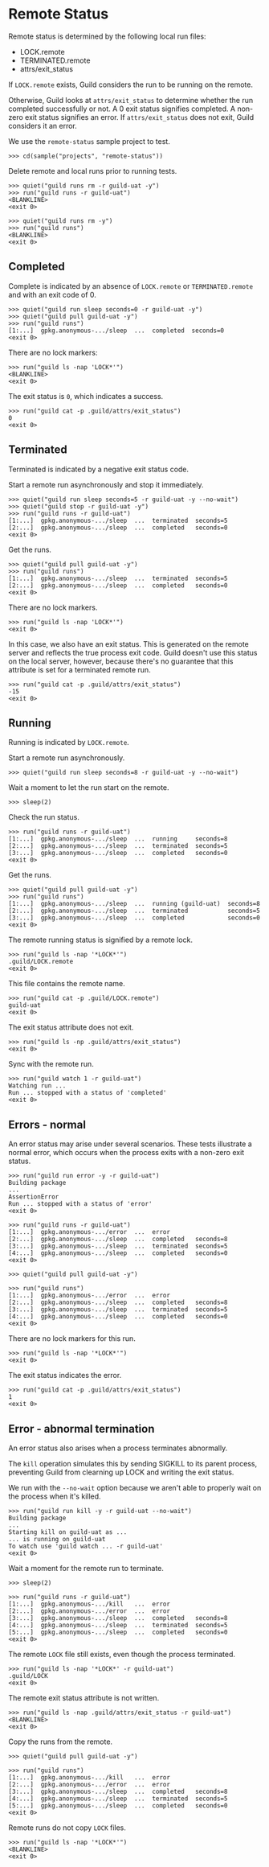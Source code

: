 # Remote Status

Remote status is determined by the following local run files:

- LOCK.remote
- TERMINATED.remote
- attrs/exit_status

If `LOCK.remote` exists, Guild considers the run to be running on the
remote.

Otherwise, Guild looks at `attrs/exit_status` to determine whether the
run completed successfully or not. A 0 exit status signifies
completed. A non-zero exit status signifies an error. If
`attrs/exit_status` does not exit, Guild considers it an error.

We use the `remote-status` sample project to test.

    >>> cd(sample("projects", "remote-status"))

Delete remote and local runs prior to running tests.

    >>> quiet("guild runs rm -r guild-uat -y")
    >>> run("guild runs -r guild-uat")
    <BLANKLINE>
    <exit 0>

    >>> quiet("guild runs rm -y")
    >>> run("guild runs")
    <BLANKLINE>
    <exit 0>

## Completed

Complete is indicated by an absence of `LOCK.remote` or
`TERMINATED.remote` and with an exit code of 0.

    >>> quiet("guild run sleep seconds=0 -r guild-uat -y")
    >>> quiet("guild pull guild-uat -y")
    >>> run("guild runs")
    [1:...]  gpkg.anonymous-.../sleep  ...  completed  seconds=0
    <exit 0>

There are no lock markers:

    >>> run("guild ls -nap 'LOCK*'")
    <BLANKLINE>
    <exit 0>

The exit status is `0`, which indicates a success.

    >>> run("guild cat -p .guild/attrs/exit_status")
    0
    <exit 0>

## Terminated

Terminated is indicated by a negative exit status code.

Start a remote run asynchronously and stop it immediately.

    >>> quiet("guild run sleep seconds=5 -r guild-uat -y --no-wait")
    >>> quiet("guild stop -r guild-uat -y")
    >>> run("guild runs -r guild-uat")
    [1:...]  gpkg.anonymous-.../sleep  ...  terminated  seconds=5
    [2:...]  gpkg.anonymous-.../sleep  ...  completed   seconds=0
    <exit 0>

Get the runs.

    >>> quiet("guild pull guild-uat -y")
    >>> run("guild runs")
    [1:...]  gpkg.anonymous-.../sleep  ...  terminated  seconds=5
    [2:...]  gpkg.anonymous-.../sleep  ...  completed   seconds=0
    <exit 0>

There are no lock markers.

    >>> run("guild ls -nap 'LOCK*'")
    <exit 0>

In this case, we also have an exit status. This is generated on the
remote server and reflects the true process exit code. Guild doesn't
use this status on the local server, however, because there's no
guarantee that this attribute is set for a terminated remote run.

    >>> run("guild cat -p .guild/attrs/exit_status")
    -15
    <exit 0>

## Running

Running is indicated by `LOCK.remote`.

Start a remote run asynchronously.

    >>> quiet("guild run sleep seconds=8 -r guild-uat -y --no-wait")

Wait a moment to let the run start on the remote.

    >>> sleep(2)

Check the run status.

    >>> run("guild runs -r guild-uat")
    [1:...]  gpkg.anonymous-.../sleep  ...  running     seconds=8
    [2:...]  gpkg.anonymous-.../sleep  ...  terminated  seconds=5
    [3:...]  gpkg.anonymous-.../sleep  ...  completed   seconds=0
    <exit 0>

Get the runs.

    >>> quiet("guild pull guild-uat -y")
    >>> run("guild runs")
    [1:...]  gpkg.anonymous-.../sleep  ...  running (guild-uat)  seconds=8
    [2:...]  gpkg.anonymous-.../sleep  ...  terminated           seconds=5
    [3:...]  gpkg.anonymous-.../sleep  ...  completed            seconds=0
    <exit 0>

The remote running status is signified by a remote lock.

    >>> run("guild ls -nap '*LOCK*'")
    .guild/LOCK.remote
    <exit 0>

This file contains the remote name.

    >>> run("guild cat -p .guild/LOCK.remote")
    guild-uat
    <exit 0>

The exit status attribute does not exit.

    >>> run("guild ls -np .guild/attrs/exit_status")
    <exit 0>

Sync with the remote run.

    >>> run("guild watch 1 -r guild-uat")
    Watching run ...
    Run ... stopped with a status of 'completed'
    <exit 0>

## Errors - normal

An error status may arise under several scenarios. These tests
illustrate a normal error, which occurs when the process exits with a
non-zero exit status.

    >>> run("guild run error -y -r guild-uat")
    Building package
    ...
    AssertionError
    Run ... stopped with a status of 'error'
    <exit 0>

    >>> run("guild runs -r guild-uat")
    [1:...]  gpkg.anonymous-.../error  ...  error
    [2:...]  gpkg.anonymous-.../sleep  ...  completed   seconds=8
    [3:...]  gpkg.anonymous-.../sleep  ...  terminated  seconds=5
    [4:...]  gpkg.anonymous-.../sleep  ...  completed   seconds=0
    <exit 0>

    >>> quiet("guild pull guild-uat -y")

    >>> run("guild runs")
    [1:...]  gpkg.anonymous-.../error  ...  error
    [2:...]  gpkg.anonymous-.../sleep  ...  completed   seconds=8
    [3:...]  gpkg.anonymous-.../sleep  ...  terminated  seconds=5
    [4:...]  gpkg.anonymous-.../sleep  ...  completed   seconds=0
    <exit 0>

There are no lock markers for this run.

    >>> run("guild ls -nap '*LOCK*'")
    <exit 0>

The exit status indicates the error.

    >>> run("guild cat -p .guild/attrs/exit_status")
    1
    <exit 0>

## Error - abnormal termination

An error status also arises when a process terminates abnormally.

The `kill` operation simulates this by sending SIGKILL to its parent
process, preventing Guild from clearning up LOCK and writing the exit
status.

We run with the `--no-wait` option because we aren't able to properly
wait on the process when it's killed.

    >>> run("guild run kill -y -r guild-uat --no-wait")
    Building package
    ...
    Starting kill on guild-uat as ...
    ... is running on guild-uat
    To watch use 'guild watch ... -r guild-uat'
    <exit 0>

Wait a moment for the remote run to terminate.

    >>> sleep(2)

    >>> run("guild runs -r guild-uat")
    [1:...]  gpkg.anonymous-.../kill   ...  error
    [2:...]  gpkg.anonymous-.../error  ...  error
    [3:...]  gpkg.anonymous-.../sleep  ...  completed   seconds=8
    [4:...]  gpkg.anonymous-.../sleep  ...  terminated  seconds=5
    [5:...]  gpkg.anonymous-.../sleep  ...  completed   seconds=0
    <exit 0>

The remote `LOCK` file still exists, even though the process terminated.

    >>> run("guild ls -nap '*LOCK*' -r guild-uat")
    .guild/LOCK
    <exit 0>

The remote exit status attribute is not written.

    >>> run("guild ls -nap .guild/attrs/exit_status -r guild-uat")
    <BLANKLINE>
    <exit 0>

Copy the runs from the remote.

    >>> quiet("guild pull guild-uat -y")

    >>> run("guild runs")
    [1:...]  gpkg.anonymous-.../kill   ...  error
    [2:...]  gpkg.anonymous-.../error  ...  error
    [3:...]  gpkg.anonymous-.../sleep  ...  completed   seconds=8
    [4:...]  gpkg.anonymous-.../sleep  ...  terminated  seconds=5
    [5:...]  gpkg.anonymous-.../sleep  ...  completed   seconds=0
    <exit 0>

Remote runs do not copy `LOCK` files.

    >>> run("guild ls -nap '*LOCK*'")
    <BLANKLINE>
    <exit 0>
